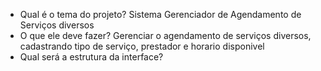 - Qual é o tema do projeto? 
Sistema Gerenciador de Agendamento de Serviços diversos
- O que ele deve fazer? 
Gerenciar o agendamento de serviços diversos, cadastrando tipo de serviço, prestador e horario disponivel
- Qual será a estrutura da interface?
